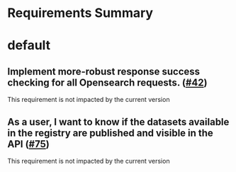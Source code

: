 
Requirements Summary
====================

# default

## Implement more-robust response success checking for all Opensearch requests. ([#42](https://github.com/NASA-PDS/registry-sweepers/issues/42)) 


This requirement is not impacted by the current version
## As a user, I want to know if the datasets available in the registry are published and visible in the API ([#75](https://github.com/NASA-PDS/registry-sweepers/issues/75)) 


This requirement is not impacted by the current version